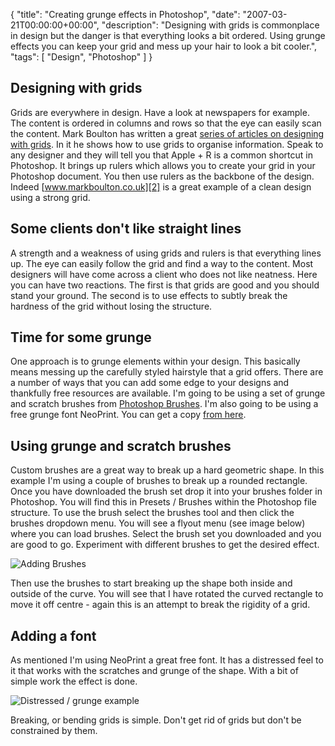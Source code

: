 {
  "title": "Creating grunge effects in Photoshop",
  "date": "2007-03-21T00:00:00+00:00",
  "description": "Designing with grids is commonplace in design but the danger is that everything looks a bit ordered. Using grunge effects you can keep your grid and mess up your hair to look a bit cooler.",
  "tags": [
    "Design",
    "Photoshop"
  ]
}

## Designing with grids

Grids are everywhere in design. Have a look at newspapers for example. The content is ordered in columns and rows so that the eye can easily scan the content. Mark Boulton has written a great [series of articles on designing with grids][1]. In it he shows how to use grids to organise information. Speak to any designer and they will tell you that Apple + R is a common shortcut in Photoshop. It brings up rulers which allows you to create your grid in your Photoshop document. You then use rulers as the backbone of the design. Indeed [www.markboulton.co.uk][2] is a great example of a clean design using a strong grid.

## Some clients don't like straight lines

A strength and a weakness of using grids and rulers is that everything lines up. The eye can easily follow the grid and find a way to the content. Most designers will have come across a client who does not like neatness. Here you can have two reactions. The first is that grids are good and you should stand your ground. The second is to use effects to subtly break the hardness of the grid without losing the structure. 

## Time for some grunge

One approach is to grunge elements within your design. This basically means messing up the carefully styled hairstyle that a grid offers. There are a number of ways that you can add some edge to your designs and thankfully free resources are available. I'm going to be using a set of grunge and scratch brushes from [Photoshop Brushes][3]. I'm also going to be using a free grunge font NeoPrint. You can get a copy [from here][4].

## Using grunge and scratch brushes

Custom brushes are a great way to break up a hard geometric shape. In this example I'm using a couple of brushes to break up a rounded rectangle. Once you have downloaded the brush set drop it into your brushes folder in Photoshop. You will find this in Presets / Brushes within the Photoshop file structure. To use the brush select the brushes tool and then click the brushes dropdown menu. You will see a flyout menu (see image below) where you can load brushes. Select the brush set you downloaded and you are good to go. Experiment with different brushes to get the desired effect.

![Adding Brushes][5] 

Then use the brushes to start breaking up the shape both inside and outside of the curve. You will see that I have rotated the curved rectangle to move it off centre - again this is an attempt to break the rigidity of a grid.

## Adding a font

As mentioned I'm using NeoPrint a great free font. It has a distressed feel to it that works with the scratches and grunge of the shape. With a bit of simple work the effect is done.

![Distressed / grunge example][6] 

Breaking, or bending grids is simple. Don't get rid of grids but don't be constrained by them.

 [1]: http://www.markboulton.co.uk/journal/comments/five_simple_steps_to_designing_grid_systems_part_1/
 [2]: http://www.markboulton.co.uk/
 [3]: http://www.photoshopbrushes.com/brushes/39.htm
 [4]: http://www.fontriver.com/font/neoprint_m319/
 [5]: https://shapeshed.com/images/articles/load_brushes.jpg 
 [6]: https://shapeshed.com/images/articles/distressed_example.png
